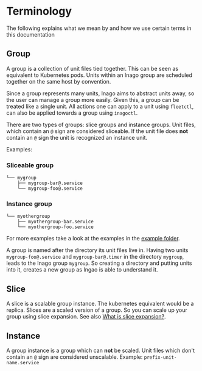 # Terminology

The following explains what we mean by and how we use certain terms in this documentation

## Group
A group is a collection of unit files tied together. This can be seen as
equivalent to Kubernetes pods. Units within an Inago group are scheduled
together on the same host by convention.

Since a group represents many units, Inago aims to abstract units away, so
the user can manage a group more easily. Given this, a group can be
treated like a single unit. All actions one can apply to a unit using
`fleetctl`, can also be applied towards a group using `inagoctl`.

There are two types of groups: slice groups and instance groups. Unit files,
which contain an `@` sign are considered sliceable. If the unit file does **not**
contain an `@` sign the unit is recognized an instance unit.

Examples:

### Sliceable group

```nohighlight
└── mygroup
    ├── mygroup-bar@.service
    └── mygroup-foo@.service
```

### Instance group

```nohighlight
└── myothergroup
    ├── myothergroup-bar.service
    └── myothergroup-foo.service
```

For more examples take a look at the examples in the
[example folder](https://github.com/giantswarm/inago/tree/master/example).

A group is named after the directory its unit files live in. Having two units
`mygroup-foo@.service` and `mygroup-bar@.timer` in the directory `mygroup`,
leads to the Inago group `mygroup`. So creating a directory and putting units
into it, creates a new group as Ingao is able to understand it.

## Slice
A slice is a scalable group instance. The kubernetes equivalent would be a
replica. Slices are a scaled version of a group. So you can scale up your group
using slice expansion. See also [What is slice expansion?](slice_expansion.md).

## Instance
A group instance is a group which can **not** be scaled. Unit files which
don't contain an `@` sign are considered unscalable.
Example: `prefix-unit-name.service`
